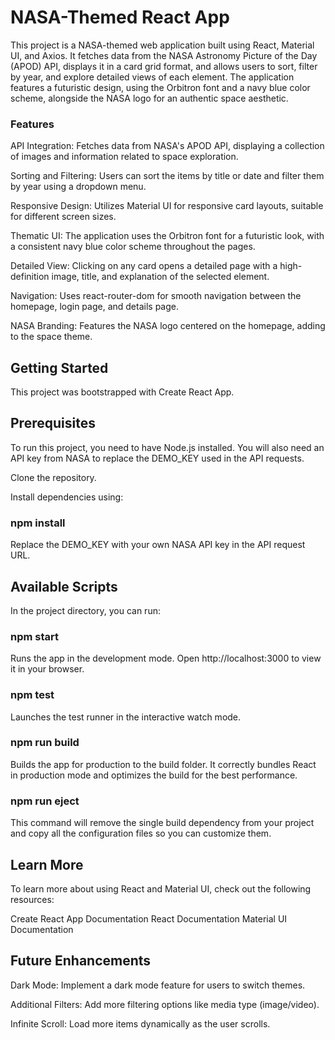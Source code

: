 # NASA-Themed React App
This project is a NASA-themed web application built using React, Material UI, and Axios. It fetches data from the NASA Astronomy Picture of the Day (APOD) API, displays it in a card grid format, and allows users to sort, filter by year, and explore detailed views of each element. The application features a futuristic design, using the Orbitron font and a navy blue color scheme, alongside the NASA logo for an authentic space aesthetic.

### Features
API Integration: Fetches data from NASA's APOD API, displaying a collection of images and information related to space exploration.

Sorting and Filtering: Users can sort the items by title or date and filter them by year using a dropdown menu.

Responsive Design: Utilizes Material UI for responsive card layouts, suitable for different screen sizes.

Thematic UI: The application uses the Orbitron font for a futuristic look, with a consistent navy blue color scheme throughout the pages.

Detailed View: Clicking on any card opens a detailed page with a high-definition image, title, and explanation of the selected element.

Navigation: Uses react-router-dom for smooth navigation between the homepage, login page, and details page.

NASA Branding: Features the NASA logo centered on the homepage, adding to the space theme.

## Getting Started

This project was bootstrapped with Create React App.

## Prerequisites

To run this project, you need to have Node.js installed. You will also need an API key from NASA to replace the DEMO_KEY used in the API requests.

Clone the repository.

Install dependencies using:

### npm install

Replace the DEMO_KEY with your own NASA API key in the API request URL.

## Available Scripts
In the project directory, you can run:

### npm start
Runs the app in the development mode.
Open http://localhost:3000 to view it in your browser.

### npm test
Launches the test runner in the interactive watch mode.

### npm run build
Builds the app for production to the build folder. It correctly bundles React in production mode and optimizes the build for the best performance.

### npm run eject
This command will remove the single build dependency from your project and copy all the configuration files so you can customize them.

## Learn More
To learn more about using React and Material UI, check out the following resources:

Create React App Documentation
React Documentation
Material UI Documentation


## Future Enhancements

Dark Mode: Implement a dark mode feature for users to switch themes.

Additional Filters: Add more filtering options like media type (image/video).

Infinite Scroll: Load more items dynamically as the user scrolls.
